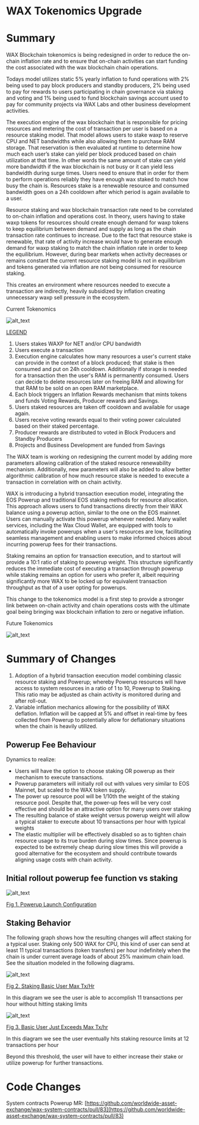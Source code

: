 # WAX Tokenomics Upgrade


# Summary

WAX Blockchain tokenomics is being redesigned in order to reduce the on-chain inflation rate and to ensure that on-chain activities can start funding the cost associated with the wax blockchain chain operations.

Todays model utilizes static 5% yearly inflation to fund operations with 2% being used to pay block producers and standby producers, 2% being used to pay for rewards to users participating in chain governance via staking and voting and 1% being used to fund blockchain savings account used to pay for community projects via WAX Labs and other business development activities.

The execution engine of the wax blockchain that is responsible for pricing resources and metering the cost of transaction per user is based on a resource staking model. That model allows users to stake waxp to reserve CPU and NET bandwidths while also allowing them to purchase RAM storage. That reservation is then evaluated at runtime to determine how much each user’s stake can yield per block produced based on chain utilization at that time. In other words the same amount of stake can yield more bandwidth if the wax blockchain is not busy or it can yield less bandwidth during surge times. Users need to ensure that in order for them to perform operations reliably they have enough wax staked to match how busy the chain is. Resources stake is a renewable resource and consumed bandwidth goes on a 24h cooldown after which period is again available to a user.

Resource staking and wax blockchain transaction rate need to be correlated to on-chain inflation and operations cost. In theory, users having to stake waxp tokens for resources should create enough demand for waxp tokens to keep equilibrium between demand and supply as long as the chain transaction rate continues to increase. Due to the fact that resource stake is renewable, that rate of activity increase would have to generate enough demand for waxp staking to match the chain inflation rate in order to keep the equilibrium. However, during bear markets when activity decreases or remains constant the current resource staking model is not in equilibrium and tokens generated via inflation are not being consumed for resource staking.

This creates an environment where resources needed to execute a transaction are indirectly, heavily subsidized by inflation creating unnecessary waxp sell pressure in the ecosystem.



Current Tokenomics



![alt_text](images/current-tokenomics.png "Current Tokenomics")


<span style="text-decoration:underline;">LEGEND</span>



1. Users stakes WAXP for NET and/or CPU bandwidth
2. Users execute a transaction
3. Execution engine calculates how many resources a user's current stake can provide in the context of a block produced; that stake is then consumed and put on 24h cooldown. Additionally if storage is needed for a transaction then the user's RAM is permanently consumed. Users can decide to delete resources later on freeing RAM and allowing for that RAM to be sold on an open RAM marketplace.
4. Each block triggers an Inflation Rewards mechanism that mints tokens and funds Voting Rewards, Producer rewards and Savings.
5. Users staked resources are taken off cooldown and available for usage again.
6. Users receive voting rewards equal to their voting power calculated based on their staked percentage.
7. Producer rewards are distributed to voted in Block Producers and Standby Producers
8. Projects and Business Development are funded from Savings

The WAX team is working on redesigning the current model by adding more parameters allowing calibration of the staked resource renewability mechanism. Additionally, new parameters will also be added to allow better algorithmic calibration of how much resource stake is needed to execute a transaction in correlation with on chain activity.

WAX is introducing a hybrid transaction execution model, integrating the EOS Powerup and traditional EOS staking methods for resource allocation. This approach allows users to fund transactions directly from their WAX balance using a powerup action, similar to the one on the EOS mainnet. Users can manually activate this powerup whenever needed. Many wallet services, including the Wax Cloud Wallet, are equipped with tools to automatically invoke powerups when a user's resources are low, facilitating seamless management and enabling users to make informed choices about incurring powerup fees for their transactions.

Staking remains an option for transaction execution, and to startout will provide a 10:1 ratio of staking to powerup weight. This structure significantly reduces the immediate cost of executing a transaction through powerup while staking remains an option for users who prefer it, albeit requiring significantly more WAX to be locked up for equivalent transaction throughput as that of a user opting for powerups.

This change to the tokenomics model is a first step to provide a stronger link between on-chain activity and chain operations costs with the ultimate goal being bringing wax blockchain inflation to zero or negative inflation.



Future Tokenomics



![alt_text](images/new-tokenomics.png "New Tokenomics")



# Summary of Changes



1. Adoption of a hybrid transaction execution model combining classic resource staking and Powerup; whereby Powerup resources will have access to system resources in a ratio of 1 to 10, Powerup to Staking. This ratio may be adjusted as chain activity is monitored during and after roll-out.
2. Variable inflation mechanics allowing for the possibility of WAX deflation. Inflation will be capped at 5% and offset in real-time by fees collected from Powerup to potentially allow for deflationary situations when the chain is heavily utilized.


## Powerup Fee Behaviour

Dynamics to realize:



* Users will have the option to choose staking OR powerup as their mechanism to execute transactions.
* Powerup parameters will initially roll out with values very similar to EOS Mainnet, but scaled to the WAX token supply.
* The power up resource pool will be 1/10th the weight of the staking resource pool. Despite that, the power-up fees will be very cost effective and should be an attractive option for many users over staking
* The resulting balance of stake weight versus powerup weight will allow a typical staker to execute about 10 transactions per hour with typical weights
* The elastic multiplier will be effectively disabled so as to tighten chain resource usage to its true burden during slow times. Since powerup is expected to be extremely cheap during slow times this will provide a good alternative for the ecosystem and should contribute towards aligning usage costs with chain activity.


## Initial rollout powerup fee function vs staking



![alt_text](images/basic-user-threshold.png "Basic User at Tx/Hr Threshold")


[Fig 1. Powerup Launch Configuration](https://rawcdn.githack.com/worldwide-asset-exchange/wax-system-contracts/1f379e1fba1db625a4fb850e58c33deee4699618/tokenomics/powerup.html?&minPrice=8750&maxPrice=262500&powerupWeight=1&stakeWeight=10&stakePoolValue=386500018&waxUSDSpotPrice=0.067&resourcePctReservation=0.1)


## Staking Behavior

The following graph shows how the resulting changes will affect staking for a typical user. Staking only 500 WAX for CPU, this kind of user can send at least 11 typical transactions (token transfers) per hour indefinitely when the chain is under current average loads of about 25% maximum chain load. See the situation modeled in the following diagrams.



![alt_text](images/basic-user-threshold.png "Basic User at Tx/Hr Threshold")


[Fig 2. Staking Basic User Max Tx/Hr](https://rawcdn.githack.com/worldwide-asset-exchange/wax-system-contracts/1f379e1fba1db625a4fb850e58c33deee4699618/tokenomics/stake.html?&inputMaxBlockCPU=200000&inputEMABlockCPU=20544&inputTargetBlockCPUPct=10&inputTotalStakedAllUsers=450000000&inputTxPerUserPerHour=11&inputStartingWAXBalance=553&inputTxCPUConsumption=150&inputHours=120)

In this diagram we see the user is able to accomplish 11 transactions per hour without hitting staking limits



![alt_text](images/basic-user-exceeded.png "Basic User Exceeded Continuous Tx/Hr Threshold")


[Fig 3. Basic User Just Exceeds Max Tx/hr](https://rawcdn.githack.com/worldwide-asset-exchange/wax-system-contracts/1f379e1fba1db625a4fb850e58c33deee4699618/tokenomics/stake.html?&inputMaxBlockCPU=200000&inputEMABlockCPU=20544&inputTargetBlockCPUPct=10&inputTotalStakedAllUsers=450000000&inputTxPerUserPerHour=12&inputStartingWAXBalance=553&inputTxCPUConsumption=150&inputHours=120)

In this diagram we see the user eventually hits staking resource limits at 12 transactions per hour

Beyond this threshold, the user will have to either increase their stake or utilize powerup for further transactions.


# Code Changes

System contracts Powerup MR: [https://github.com/worldwide-asset-exchange/wax-system-contracts/pull/83](https://github.com/worldwide-asset-exchange/wax-system-contracts/pull/83)
